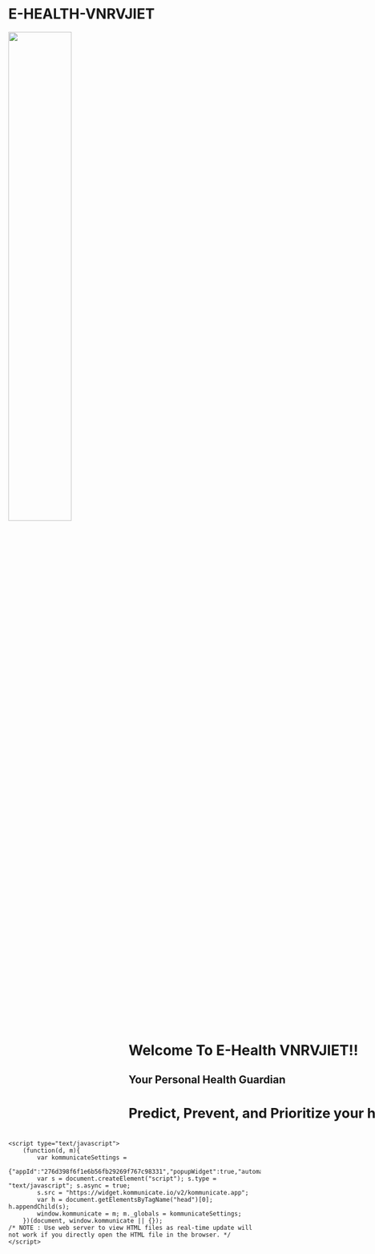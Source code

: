 # E-HEALTH-VNRVJIET
<!DOCTYPE html>
<html lang="en">
<head>
    <meta charset="UTF-8">
    <meta name="viewport" content="width=device-width, initial-scale=1.0">
    <link rel="stylesheet" href="fp.css">
    <link href="https://fonts.googleapis.com/css2?family=Black+Ops+One&family=Bubblegum+Sans&family=Cherry+Bomb+One&family=Chivo:wght@300;400&family=Enriqueta&family=Lilita+One&family=Teko:wght@600&display=swap" rel="stylesheet">
    <title>E-Health@VNRVJIET</title>
</head>
<body style="background-image: url('./picc.jpg');width: 36rem; background-repeat: no-repeat; background-size: 100%; ">
    <img src="./logoo.jpg" style="width: 50%;" alt="">
    <h1 style="margin-left: 15rem; margin-top: 4rem; width: 40rem;">Welcome To E-Health VNRVJIET!!</h1>
    <h2 style="margin-left: 15rem;width: 40rem;"> Your Personal Health Guardian</h2>
    <h4 style="margin-left: 15rem;width: 40rem; font-size: 1.7rem; width: 50rem;"> Predict, Prevent, and Prioritize your health journey...</h4>

    <script type="text/javascript">
        (function(d, m){
            var kommunicateSettings = 
                {"appId":"276d398f6f1e6b56fb29269f767c98331","popupWidget":true,"automaticChatOpenOnNavigation":true};
            var s = document.createElement("script"); s.type = "text/javascript"; s.async = true;
            s.src = "https://widget.kommunicate.io/v2/kommunicate.app";
            var h = document.getElementsByTagName("head")[0]; h.appendChild(s);
            window.kommunicate = m; m._globals = kommunicateSettings;
        })(document, window.kommunicate || {});
    /* NOTE : Use web server to view HTML files as real-time update will not work if you directly open the HTML file in the browser. */
    </script>
</body>
</html>

